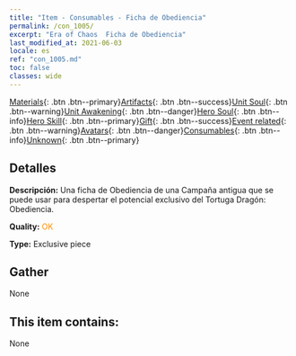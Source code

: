 ```yaml
---
title: "Item - Consumables - Ficha de Obediencia"
permalink: /con_1005/
excerpt: "Era of Chaos  Ficha de Obediencia"
last_modified_at: 2021-06-03
locale: es
ref: "con_1005.md"
toc: false
classes: wide
---
```

 [Materials](/ItemsES/){: .btn .btn--primary}[Artifacts](/ItemsES/Artifacts/){: .btn .btn--success}[Unit Soul](/ItemsES/UnitSoul/){: .btn .btn--warning}[Unit Awakening](/ItemsES/UnitAwakening/){: .btn .btn--danger}[Hero Soul](/ItemsES/HeroSoul/){: .btn .btn--info}[Hero Skill](/ItemsES/HeroSkill/){: .btn .btn--primary}[Gift](/ItemsES/Gift/){: .btn .btn--success}[Event related](/ItemsES/Events/){: .btn .btn--warning}[Avatars](/ItemsES/Avatars/){: .btn .btn--danger}[Consumables](/ItemsES/Consumables/){: .btn .btn--info}[Unknown](/ItemsES/Unknown/){: .btn .btn--primary}

## Detalles
 **Descripción:** Una ficha de Obediencia de una Campaña antigua que se puede usar para despertar el potencial exclusivo del Tortuga Dragón: Obediencia.

 **Quality:** <span style="color: #FF8C00">OK</span>

 **Type:** Exclusive piece

## Gather

  None

## This item contains:

  None

